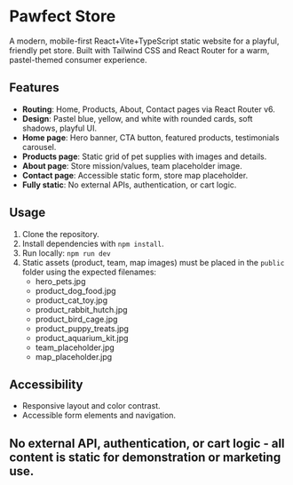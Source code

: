 # Pawfect Store

A modern, mobile-first React+Vite+TypeScript static website for a playful, friendly pet store. Built with Tailwind CSS and React Router for a warm, pastel-themed consumer experience.

## Features

- **Routing**: Home, Products, About, Contact pages via React Router v6.
- **Design**: Pastel blue, yellow, and white with rounded cards, soft shadows, playful UI.
- **Home page**: Hero banner, CTA button, featured products, testimonials carousel.
- **Products page**: Static grid of pet supplies with images and details.
- **About page**: Store mission/values, team placeholder image.
- **Contact page**: Accessible static form, store map placeholder.
- **Fully static**: No external APIs, authentication, or cart logic.

## Usage

1. Clone the repository.
2. Install dependencies with `npm install`.
3. Run locally: `npm run dev`
4. Static assets (product, team, map images) must be placed in the `public` folder using the expected filenames:
   - hero_pets.jpg
   - product_dog_food.jpg
   - product_cat_toy.jpg
   - product_rabbit_hutch.jpg
   - product_bird_cage.jpg
   - product_puppy_treats.jpg
   - product_aquarium_kit.jpg
   - team_placeholder.jpg
   - map_placeholder.jpg

## Accessibility

- Responsive layout and color contrast.
- Accessible form elements and navigation.

## No external API, authentication, or cart logic - all content is static for demonstration or marketing use.
